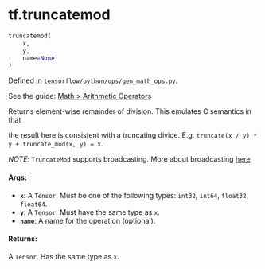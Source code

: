 <div itemscope itemtype="http://developers.google.com/ReferenceObject">
<meta itemprop="name" content="tf.truncatemod" />
</div>

# tf.truncatemod

``` python
truncatemod(
    x,
    y,
    name=None
)
```



Defined in `tensorflow/python/ops/gen_math_ops.py`.

See the guide: [Math > Arithmetic Operators](../../../api_guides/python/math_ops.md#Arithmetic_Operators)

Returns element-wise remainder of division. This emulates C semantics in that

the result here is consistent with a truncating divide. E.g. `truncate(x / y) *
y + truncate_mod(x, y) = x`.

*NOTE*: `TruncateMod` supports broadcasting. More about broadcasting
[here](http://docs.scipy.org/doc/numpy/user/basics.broadcasting.html)

#### Args:

* <b>`x`</b>: A `Tensor`. Must be one of the following types: `int32`, `int64`, `float32`, `float64`.
* <b>`y`</b>: A `Tensor`. Must have the same type as `x`.
* <b>`name`</b>: A name for the operation (optional).


#### Returns:

A `Tensor`. Has the same type as `x`.